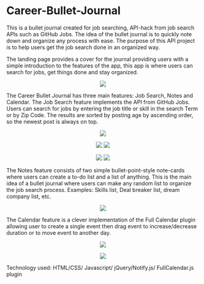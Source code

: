 # Career-Bullet-Journal
This is a bullet journal created for job searching, API-hack from job search APIs such as GitHub Jobs.
The idea of the bullet journal is to quickly note down and organize any process with ease. The purpose of this API project is to help users get the job search done in an organized way.

The landing page provides a cover for the journal providing users with a simple introduction to the features of the app, this app is where users can search for jobs, get things done and stay organized.
<p align="center">
  <img src="https://github.com/nnh242/Career-Bullet-Journal/blob/master/public/landing.JPG">
</p>
The Career Bullet Journal has three main features: Job Search, Notes and Calendar. The Job Search feature implements the API from GitHub Jobs. Users can search for jobs by entering the job title or skill in the search Term or by Zip Code. The results are sorted by posting age by ascending order, so the newest post is always on top.
<p align="center">
  <img src="https://github.com/nnh242/Career-Bullet-Journal/blob/master/public/desktop-1.JPG">
</p>
<p align="center">
  <img src="https://github.com/nnh242/Career-Bullet-Journal/blob/master/public/mobile1.JPG">
  <img src="https://github.com/nnh242/Career-Bullet-Journal/blob/master/public/mobile2.JPG">
</p>
<p align="center">
  <img src="https://github.com/nnh242/Career-Bullet-Journal/blob/master/public/mobile3.JPG">
  <img src="https://github.com/nnh242/Career-Bullet-Journal/blob/master/public/mobile4.JPG">
</p>
The Notes feature consists of two simple bullet-point-style note-cards where users can create a to-do list and a list of anything. This is the main idea of a bullet journal where users can make any random list to organize the job search process. Examples: Skills list, Deal breaker list, dream company list, etc.
<p align="center"> 
  <img src="https://github.com/nnh242/Career-Bullet-Journal/blob/master/public/notes.JPG">
</p>
The Calendar feature is a clever implementation of the Full Calendar plugin allowing user to create a single event then drag event to increase/decrease duration or to move event to another day.

<p align="center">
  <img src="https://github.com/nnh242/Career-Bullet-Journal/blob/master/public/calendar.JPG">
</p>
<p align="center">
  <img src="https://github.com/nnh242/Career-Bullet-Journal/blob/master/public/event.JPG">
</p>

Technology used: HTML/CSS/ Javascript/ jQuery/Notify.js/ FullCalendar.js plugin
